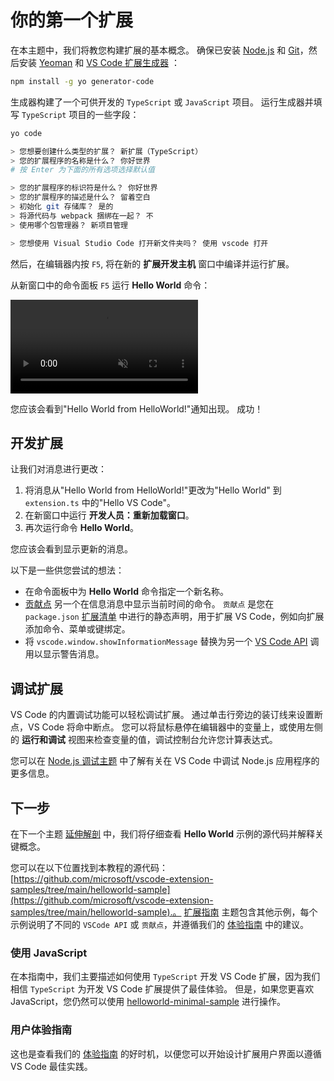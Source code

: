 # 你的第一个扩展

在本主题中，我们将教您构建扩展的基本概念。 确保已安装 [Node.js](https://nodejs.org) 和 [Git](https://git-scm.com/)，然后安装 [Yeoman](https://yeoman.io/) 和 [VS Code 扩展生成器](https://www.npmjs.com/package/generator-code) ：

```bash
npm install -g yo generator-code
```

生成器构建了一个可供开发的 `TypeScript` 或 `JavaScript` 项目。 运行生成器并填写 `TypeScript` 项目的一些字段：

```bash
yo code

> 您想要创建什么类型的扩展？ 新扩展（TypeScript）
> 您的扩展程序的名称是什么？ 你好世界
# 按 Enter 为下面的所有选项选择默认值

> 您的扩展程序的标识符是什么？ 你好世界
> 您的扩展程序的描述是什么？ 留着空白
> 初始化 git 存储库？ 是的
> 将源代码与 webpack 捆绑在一起？ 不
> 使用哪个包管理器？ 新项目管理

> 您想使用 Visual Studio Code 打开新文件夹吗？ 使用 vscode 打开

```

然后，在编辑器内按 `F5`, 将在新的 **扩展开发主机** 窗口中编译并运行扩展。

从新窗口中的命令面板 `F5` 运行 **Hello World** 命令：

<video loop muted playsinline controls title="运行你的第一个vscode扩展视频">
  <source src="https://static.yicode.tech/images/vscode-docs/your-first-extension/launch.mp4" type="video/mp4">
</video>

您应该会看到"Hello World from HelloWorld!"通知出现。 成功！

## 开发扩展

让我们对消息进行更改：

1. 将消息从"Hello World from HelloWorld!"更改为"Hello World" 到 `extension.ts` 中的"Hello VS Code"。
1. 在新窗口中运行 **开发人员：重新加载窗口**。
1. 再次运行命令 **Hello World**。

您应该会看到显示更新的消息。

以下是一些供您尝试的想法：

-   在命令面板中为 **Hello World** 命令指定一个新名称。
-   [贡献点](https://yicode.tech/3-小册/5-vscode简明手册/5-引用参考/4-扩展清单.html) 另一个在信息消息中显示当前时间的命令。 `贡献点` 是您在 `package.json` [扩展清单](https://yicode.tech/3-小册/5-vscode简明手册/5-引用参考/4-扩展清单.html) 中进行的静态声明，用于扩展 VS Code，例如向扩展添加命令、菜单或键绑定。
-   将 `vscode.window.showInformationMessage` 替换为另一个 [VS Code API](https://code.visualstudio.com/api/references/vscode-api) 调用以显示警告消息。

## 调试扩展

VS Code 的内置调试功能可以轻松调试扩展。 通过单击行旁边的装订线来设置断点，VS Code 将命中断点。 您可以将鼠标悬停在编辑器中的变量上，或使用左侧的 **运行和调试** 视图来检查变量的值，调试控制台允许您计算表达式。

您可以在 [Node.js 调试主题](https://code.visualstudio.com/docs/nodejs/nodejs-debugging) 中了解有关在 VS Code 中调试 Node.js 应用程序的更多信息。

## 下一步

在下一个主题 [延伸解剖](https://code.visualstudio.com/api/get-started/extension-anatomy) 中，我们将仔细查看 **Hello World** 示例的源代码并解释关键概念。

您可以在以下位置找到本教程的源代码：[https://github.com/microsoft/vscode-extension-samples/tree/main/helloworld-sample](https://github.com/microsoft/vscode-extension-samples/tree/main/helloworld-sample).。 [扩展指南](https://yicode.tech/3-小册/5-vscode简明手册/3-扩展指南/1-概览.html) 主题包含其他示例，每个示例说明了不同的 `VSCode API` 或 `贡献点`，并遵循我们的 [体验指南](https://yicode.tech/3-小册/5-vscode简明手册/4-体验指南/1-概述.html) 中的建议。

### 使用 JavaScript

在本指南中，我们主要描述如何使用 `TypeScript` 开发 VS Code 扩展，因为我们相信 `TypeScript` 为开发 VS Code 扩展提供了最佳体验。 但是，如果您更喜欢 JavaScript，您仍然可以使用 [helloworld-minimal-sample](https://github.com/microsoft/vscode-extension-samples/tree/main/helloworld-minimal-sample) 进行操作。

### 用户体验指南

这也是查看我们的 [体验指南](https://yicode.tech/3-小册/5-vscode简明手册/4-体验指南/1-概述.html) 的好时机，以便您可以开始设计扩展用户界面以遵循 VS Code 最佳实践。
